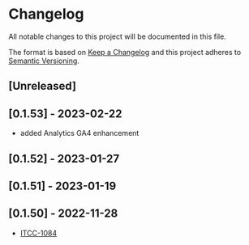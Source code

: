 # Changelog

All notable changes to this project will be documented in this file.

The format is based on [Keep a Changelog](http://keepachangelog.com/en/1.0.0/)
and this project adheres to [Semantic Versioning](http://semver.org/spec/v2.0.0.html).

## [Unreleased]

## [0.1.53] - 2023-02-22

- added Analytics GA4 enhancement

## [0.1.52] - 2023-01-27

## [0.1.51] - 2023-01-19

## [0.1.50] - 2022-11-28

- [ITCC-1084](https://whirlpoolgtm.atlassian.net/browse/CCITA-1084)
